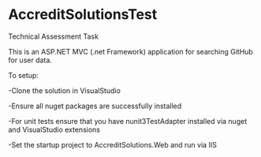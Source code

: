 # AccreditSolutionsTest
Technical Assessment Task

This is an ASP.NET MVC (.net Framework) application for searching GitHub for user data. 

To setup:

  -Clone the solution in VisualStudio
  
  -Ensure all nuget packages are successfully installed
  
  -For unit tests ensure that you have nunit3TestAdapter installed via nuget and VisualStudio extensions
  
  -Set the startup project to AccreditSolutions.Web and run via IIS
  
  
